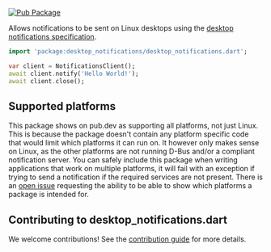 [![Pub Package](https://img.shields.io/pub/v/desktop_notifications.svg)](https://pub.dev/packages/desktop_notifications)

Allows notifications to be sent on Linux desktops using the [desktop notifications specification](https://developer.gnome.org/notification-spec/).

```dart
import 'package:desktop_notifications/desktop_notifications.dart';

var client = NotificationsClient();
await client.notify('Hello World!');
await client.close();
```

## Supported platforms

This package shows on pub.dev as supporting all platforms, not just Linux.
This is because the package doesn't contain any platform specific code that would limit which platforms it can run on.
It however only makes sense on Linux, as the other platforms are not running D-Bus and/or a compliant notification server.
You can safely include this package when writing applications that work on multiple platforms, it will fail with an exception if trying to send a notification if the required services are not present.
There is an [open issue](https://github.com/dart-lang/pub/issues/2353) requesting the ability to be able to show which platforms a package is intended for.

## Contributing to desktop_notifications.dart

We welcome contributions! See the [contribution guide](CONTRIBUTING.md) for more details.
